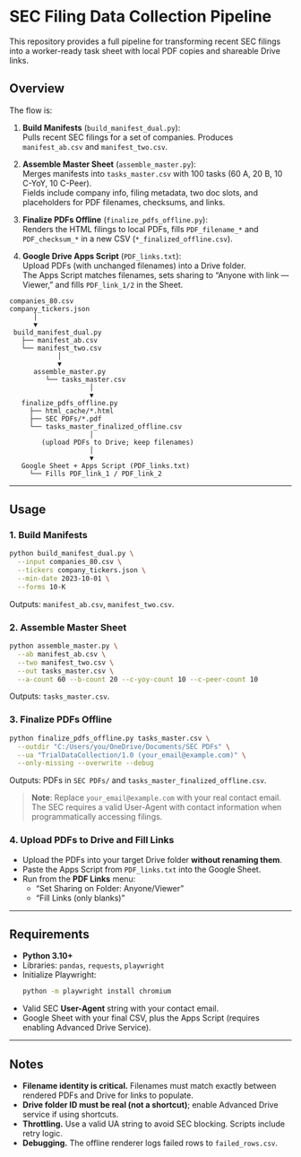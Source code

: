 # SEC Filing Data Collection Pipeline

This repository provides a full pipeline for transforming recent SEC filings into a worker-ready task sheet with local PDF copies and shareable Drive links.

## Overview

The flow is:

1. **Build Manifests** (`build_manifest_dual.py`):  
   Pulls recent SEC filings for a set of companies. Produces `manifest_ab.csv` and `manifest_two.csv`.

2. **Assemble Master Sheet** (`assemble_master.py`):  
   Merges manifests into `tasks_master.csv` with 100 tasks (60 A, 20 B, 10 C-YoY, 10 C-Peer).  
   Fields include company info, filing metadata, two doc slots, and placeholders for PDF filenames, checksums, and links.

3. **Finalize PDFs Offline** (`finalize_pdfs_offline.py`):  
   Renders the HTML filings to local PDFs, fills `PDF_filename_*` and `PDF_checksum_*` in a new CSV (`*_finalized_offline.csv`).

4. **Google Drive Apps Script** (`PDF_links.txt`):  
   Upload PDFs (with unchanged filenames) into a Drive folder.  
   The Apps Script matches filenames, sets sharing to “Anyone with link — Viewer,” and fills `PDF_link_1/2` in the Sheet.

```
companies_80.csv
company_tickers.json
      │
      ▼
 build_manifest_dual.py
   ├── manifest_ab.csv
   └── manifest_two.csv
            │
            ▼
      assemble_master.py
         └── tasks_master.csv
                    │
                    ▼
   finalize_pdfs_offline.py
     ├── html_cache/*.html
     ├── SEC PDFs/*.pdf
     └── tasks_master_finalized_offline.csv
                    │
        (upload PDFs to Drive; keep filenames)
                    │
                    ▼
   Google Sheet + Apps Script (PDF_links.txt)
     └── Fills PDF_link_1 / PDF_link_2
```

---

## Usage

### 1. Build Manifests

```bash
python build_manifest_dual.py \
  --input companies_80.csv \
  --tickers company_tickers.json \
  --min-date 2023-10-01 \
  --forms 10-K
```

Outputs: `manifest_ab.csv`, `manifest_two.csv`.

### 2. Assemble Master Sheet

```bash
python assemble_master.py \
  --ab manifest_ab.csv \
  --two manifest_two.csv \
  --out tasks_master.csv \
  --a-count 60 --b-count 20 --c-yoy-count 10 --c-peer-count 10
```

Outputs: `tasks_master.csv`.

### 3. Finalize PDFs Offline

```bash
python finalize_pdfs_offline.py tasks_master.csv \
  --outdir "C:/Users/you/OneDrive/Documents/SEC PDFs" \
  --ua "TrialDataCollection/1.0 (your_email@example.com)" \
  --only-missing --overwrite --debug
```

Outputs: PDFs in `SEC PDFs/` and `tasks_master_finalized_offline.csv`.

> **Note**: Replace `your_email@example.com` with your real contact email.  
> The SEC requires a valid User-Agent with contact information when programmatically accessing filings.

### 4. Upload PDFs to Drive and Fill Links

- Upload the PDFs into your target Drive folder **without renaming them**.
- Paste the Apps Script from `PDF_links.txt` into the Google Sheet.
- Run from the **PDF Links** menu:
  - “Set Sharing on Folder: Anyone/Viewer”
  - “Fill Links (only blanks)”

---

## Requirements

- **Python 3.10+**
- Libraries: `pandas`, `requests`, `playwright`
- Initialize Playwright:  
  ```bash
  python -m playwright install chromium
  ```
- Valid SEC **User-Agent** string with your contact email.
- Google Sheet with your final CSV, plus the Apps Script (requires enabling Advanced Drive Service).

---

## Notes

- **Filename identity is critical.** Filenames must match exactly between rendered PDFs and Drive for links to populate.
- **Drive folder ID must be real (not a shortcut)**; enable Advanced Drive service if using shortcuts.
- **Throttling.** Use a valid UA string to avoid SEC blocking. Scripts include retry logic.
- **Debugging.** The offline renderer logs failed rows to `failed_rows.csv`.
